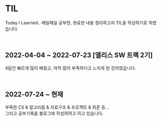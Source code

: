 # TIL

Today I Learned..
매일매일 공부한, 완료한 내용 정리하고자 TIL을 작성하기로 하였습니다.

<br/>


2022-04-04 ~ 2022-07-23 [엘리스 SW 트랙 2기]
---
4달간 빠르게 많이 배웠고, 아직 많이 부족하다고 느끼게 된 강의였습니다.

<br/>

2022-07-24 ~ 현재
---
부족한 CS & 알고리즘 & 자료구조 & 프로젝트 & 취준 등...  
그리고 공부기록을 블로그에 작성하려고 하고 있습니다.
